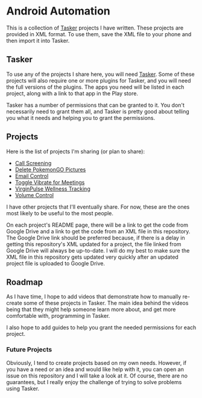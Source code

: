 # Android Automation

This is a collection of [Tasker](https://play.google.com/store/apps/details?id=net.dinglisch.android.taskerm) projects I have written. These projects are provided in XML format. To use them, save the XML file to your phone and then import it into Tasker.

## Tasker

To use any of the projects I share here, you will need [Tasker](https://play.google.com/store/apps/details?id=net.dinglisch.android.taskerm). Some of these projects will also require one or more plugins for Tasker, and you will need the full versions of the plugins. The apps you need will be listed in each project, along with a link to that app in the Play store.

Tasker has a number of permissions that can be granted to it. You don't necessarily need to grant them all, and Tasker is pretty good about telling you what it needs and helping you to grant the permissions.

## Projects

Here is the list of projects I'm sharing (or plan to share):

  * [Call Screening](https://github.com/c-d-smith/android-automation/tree/main/projects/call-screening/README.md)
  * [Delete PokemonGO Pictures](https://github.com/c-d-smith/android-automation/blob/main/projects/delete-pokemongo-pictures/README.md)
  * [Email Control](https://github.com/c-d-smith/android-automation/tree/main/projects/email-control/README.md)
  * [Toggle Vibrate for Meetings](https://github.com/c-d-smith/android-automation/tree/main/projects/toggle-vibrate-for-meetings/README.md)
  * [VirginPulse Wellness Tracking](projects/virginpulse-wellness-tracking/README.md)
  * [Volume Control](https://github.com/c-d-smith/android-automation/tree/main/projects/volume-control/README.me)

I have other projects that I'll eventually share. For now, these are the ones most likely to be useful to the most people.

On each project's README page, there will be a link to get the code from Google Drive and a link to get the code from an XML file in this repository. The Google Drive link should be preferred because, if there is a delay in getting this repository's XML updated for a project, the file linked from Google Drive will always be up-to-date. I will do my best to make sure the XML file in this repository gets updated very quickly after an updated project file is uploaded to Google Drive.

## Roadmap

As I have time, I hope to add videos that demonstrate how to manually re-create some of these projects in Tasker. The main idea behind the videos being that they might help someone learn more about, and get more comfortable with, programming in Tasker.

I also hope to add guides to help you grant the needed permissions for each project.

### Future Projects

Obviously, I tend to create projects based on my own needs. However, if you have a need or an idea and would like help with it, you can open an issue on this repository and I will take a look at it. Of course, there are no guarantees, but I really enjoy the challenge of trying to solve problems using Tasker.
